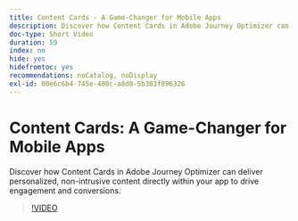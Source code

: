 ```yaml
---
title: Content Cards - A Game-Changer for Mobile Apps
description: Discover how Content Cards in Adobe Journey Optimizer can deliver personalized, non-intrusive content directly within your app to drive engagement and conversions.
doc-type: Short Video
duration: 59
index: no
hide: yes
hidefromtoc: yes
recommendations: noCatalog, noDisplay
exl-id: 00e6c6b4-745e-480c-a8d0-5b303f896326
---
```

# Content Cards: A Game-Changer for Mobile Apps

Discover how Content Cards in Adobe Journey Optimizer can deliver personalized, non-intrusive content directly within your app to drive engagement and conversions.

<!-- 62_S603_3442534_58_content-cards-a-gamechanger-for-mobile-apps -->
>[!VIDEO](https://video.tv.adobe.com/v/3458224/?learn=on&enablevpops=true)
